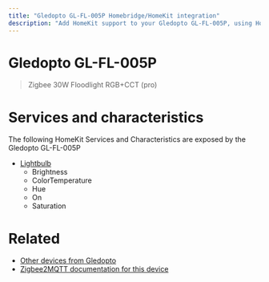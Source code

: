 ```yaml
---
title: "Gledopto GL-FL-005P Homebridge/HomeKit integration"
description: "Add HomeKit support to your Gledopto GL-FL-005P, using Homebridge, Zigbee2MQTT and homebridge-z2m."
---
```

<!---
This file has been GENERATED using src/docgen/docgen.ts
DO NOT EDIT THIS FILE MANUALLY!
-->
# Gledopto GL-FL-005P
> Zigbee 30W Floodlight RGB+CCT (pro)


# Services and characteristics
The following HomeKit Services and Characteristics are exposed by
the Gledopto GL-FL-005P

* [Lightbulb](../../light.md)
  * Brightness
  * ColorTemperature
  * Hue
  * On
  * Saturation


# Related
* [Other devices from Gledopto](../index.md#gledopto)
* [Zigbee2MQTT documentation for this device](https://www.zigbee2mqtt.io/devices/GL-FL-005P.html)
